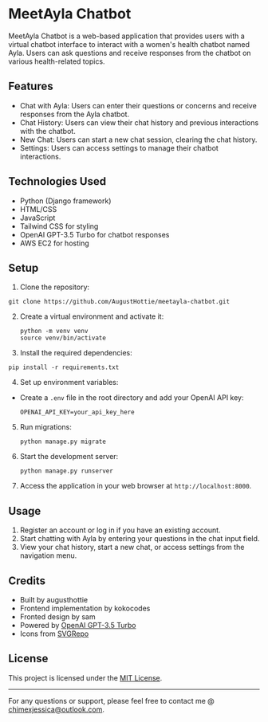 # MeetAyla Chatbot

MeetAyla Chatbot is a web-based application that provides users with a virtual chatbot interface to interact with a women's health chatbot named Ayla. Users can ask questions and receive responses from the chatbot on various health-related topics.

## Features

- Chat with Ayla: Users can enter their questions or concerns and receive responses from the Ayla chatbot.
- Chat History: Users can view their chat history and previous interactions with the chatbot.
- New Chat: Users can start a new chat session, clearing the chat history.
- Settings: Users can access settings to manage their chatbot interactions.

## Technologies Used

- Python (Django framework)
- HTML/CSS
- JavaScript
- Tailwind CSS for styling
- OpenAI GPT-3.5 Turbo for chatbot responses
- AWS EC2 for hosting

## Setup

1. Clone the repository:
  ```
  git clone https://github.com/AugustHottie/meetayla-chatbot.git
  ```

2. Create a virtual environment and activate it:
   ```
   python -m venv venv
   source venv/bin/activate
   ```
   
3. Install the required dependencies:
  ```
  pip install -r requirements.txt
  ```

4. Set up environment variables:
- Create a `.env` file in the root directory and add your OpenAI API key:

  ```
  OPENAI_API_KEY=your_api_key_here
  ```
  
5. Run migrations:
   
   ```
   python manage.py migrate
   ```
   
6. Start the development server:
   
    ```
    python manage.py runserver
    ```

7. Access the application in your web browser at `http://localhost:8000`.

## Usage

1. Register an account or log in if you have an existing account.
2. Start chatting with Ayla by entering your questions in the chat input field.
3. View your chat history, start a new chat, or access settings from the navigation menu.

## Credits

- Built by augusthottie
- Frontend implementation by kokocodes
- Fronted design by sam
- Powered by [OpenAI GPT-3.5 Turbo](https://beta.openai.com/)
- Icons from [SVGRepo](https://www.svgrepo.com/)

## License

This project is licensed under the [MIT License](LICENSE).

---

For any questions or support, please feel free to contact me @ chimexjessica@outlook.com.



